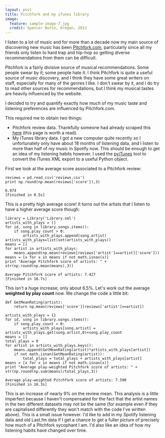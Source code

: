 ```yaml
---
layout: post
title: Pitchfork and my iTunes library 
image:
  feature: sample-image-7.jpg
  credit: Spencer Butte, Oregon, 2013
---
```


I listen to a lot of music and for more than a decade now my main source of discovering new music has been [Pitchfork.com](http://www.pitchfork.com), particularly since all my friends only listen to hard trap and hip-hop so getting diverse recommendations from them can be difficult.

Pitchfork is a fairly divisive source of musical recommendations. Some people swear by it; some people hate it. I think Pitchfork is quite a useful source of music discovery, and I think they have some great writers on staff, especially for many of the genres I like. I don't swear by it, and I do try to read other sources for recommendations, but I think my musical tastes are heavily influenced by the website. 

I decided to try and quantify exactly how much of my music taste and listening preferences are influenced by Pitchfork.com. 

This required me to obtain two things:

- Pitchfork review data. Thankfully someone had already scraped this [here](http://jmduke.com/posts/analysing-pitchfork-using-pandas/) (this page is worth a read). 
- My iTunes library data. I got a new computer quite recently so I unfortunately only have about 18 months of listening data, and I listen to more than half of my music in Spotify now. This should be enough to get an idea of my listening habits however. I used the [pyiTunes](https://github.com/liamks/pyitunes) tool to convert the iTunes XML export to a useful Python object. 

First we look at the average score associated to a Pitchfork review:

    reviews = pd.read_csv('reviews.csv')
    print np.round(np.mean(reviews['score']),3)

    6.974
    [Finished in 0.5s]

This is a pretty high average score! It turns out the artists that I listen to have a higher average score though:

    library = Library('Library.xml')
    artists_with_plays = []
    for id, song in library.songs.items():
        if song.play_count > 0:
            artists_with_plays.append(song.artist)
    artists_with_plays=list(set(artists_with_plays))
    means = []
    for artist in artists_with_plays:
        means.append(np.mean(reviews[reviews['artist']==artist]['score']))
    means = [x for x in means if not math.isnan(x)]
    print "Average Pitchfork score of artists: " + str(np.round(np.mean(means),3))

    Average Pitchfork score of artists: 7.427
    [Finished in 16.7s]

This isn't a huge increase; only about 6.5%. Let's work out the average **weighted by play count** now. We change the code a little bit:

    def GetMeanRating(artist):
        return np.mean(reviews['score'][reviews['artist']==artist])

    artists_with_plays = {}
    for id, song in library.songs.items():
        if song.play_count > 0:
            artists_with_plays[song.artist] = artists_with_plays.get(song.artist,0)+song.play_count
    means = []
    total_plays = 0
    for artist in artists_with_plays.keys():
        means.append(GetMeanRating(artist)*artists_with_plays[artist])
        if not math.isnan(GetMeanRating(artist)):
            total_plays = total_plays + artists_with_plays[artist]
    means = [x for x in means if not math.isnan(x)]
    print "Average play-weighted Pitchfork score of artists: " + str(np.round(np.sum(means)/total_plays,3))

    Average play-weighted Pitchfork score of artists: 7.590
    [Finished in 16.3s]

This is an increase of nearly 9% on the review mean. This analysis is a little imperfect because I haven't compensated for the fact that the artist names in the two different datasets may not be the same (for example even if they are capitalised differently they won't match with the code I've written above). This is a small issue however. I'd like to add in my Spotify listening data and old Last.fm data if I get a chance to get a fuller picture of precisely how much of a Pitchfork sycophant I am. I'd also like an idea of how my listening habits have changed over time. 

